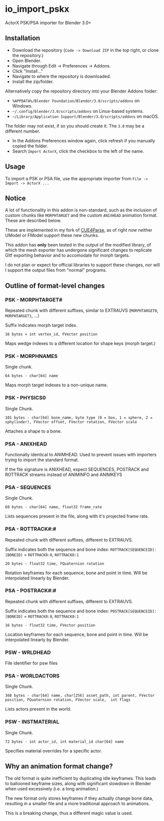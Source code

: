 # io_import_pskx

ActorX PSK/PSA importer for Blender 3.0+

## Installation

- Download the repository (`Code -> Download ZIP` in the top right, or clone the repository.)
- Open Blender.
- Navigate through Edit -> Preferences -> Addons.
- Click "Install..."
- Navigate to where the repository is downloaded.
- Install the zip/folder.

Alternatively copy the repository directory into your Blender Addons folder:

- `%APPDATA%/Blender Foundation/Blender/3.0/scripts/addons` on Windows.
- `~/.config/blender/3.0/scripts/addons` on Linux-based systems.
- `~/Library/Application Support/Blender/3.0/scripts/addons` on macOS.

The folder may not exist, if so you should create it. The `3.0` may be a different number.

- In the Addons Preferences window again, click refresh if you manually copied the folder.
- Search `Import ActorX`, click the checkbox to the left of the name.

## Usage

To import a PSK or PSA file, use the appropriate importer from `File -> Import -> ActorX ...`

## Notice

A lot of functionality in this addon is non-standard, such as the inclusion of custom chunks like `MORPHTARGET` and the
custom `ANIXHEAD` animation format. These are described below.

These are implemented in my fork of [CUE4Parse](https://github.colm/yretenai/CUE4Parse), as of right now neither UModel
or FModel support these new chunks.

This addon has **only** been tested in the output of the modified library, of which the mesh exporter has undergone
significant changes to replicate Gltf exporting behavior and to accomodate for morph targets.

I do not plan or expect for official libraries to support these changes, nor will I support the output files from 
"normal" programs.

## Outline of format-level changes

### PSK - MORPHTARGET#

Repeated chunk with different suffixes, similar to EXTRAUVS (`MORPHTARGET0`, `MORPHTARGET1`, ...)

Suffix indicates morph target index.

`16 bytes = int vertex_id, FVector position`

Maps wedge indexes to a different location for shape keys (morph target.)

### PSK - MORPHNAMES

Single chunk.

`64 bytes - char[64] name`

Maps morph target indexes to a non-unique name.

### PSK - PHYSICS0

Single Chunk.

`101 bytes - char[64] bone_name, byte type (0 = box, 1 = sphere, 2 = sphylinder), FVector offset, FVector rotation, FVector scale`

Attaches a shape to a bone.

### PSA - ANIXHEAD

Functionally identical to ANIMHEAD. Used to prevent issues with importers trying to import the standard format.

If the file signature is ANIXHEAD, expect SEQUENCES, POSTRACK and ROTTRACK streams instead of ANIMINFO and ANIMKEYS

### PSA - SEQUENCES

Single Chunk.

`68 bytes - char[64] name, float32 frame_rate`

Lists sequences present in the file, along with it's projected frame rate.

### PSA - ROTTRACK#:#

Repeated chunk with different suffixes, different to EXTRAUVS.

Suffix indicates both the sequence and bone index: `ROTTRACK[SEQUENCEID]:[BONEID]` = `ROTTRACK0:0`, `ROTTRACK0:1`

`20 bytes - float32 time, FQuaternion rotation`

Rotation keyframes for each sequence, bone and point in time. Will be interpolated linearly by Blender.

### PSA - POSTRACK#:#

Repeated chunk with different suffixes, different to EXTRAUVS.

Suffix indicates both the sequence and bone index: `POSTRACK[SEQUENCEID]:[BONEID]` = `ROTTRACK0:0`, `ROTTRACK0:1`

`16 bytes - float32 time, FVector position`

Location keyframes for each sequence, bone and point in time. Will be interpolated linearly by Blender.

### PSW - WRLDHEAD

File identifier for psw files

### PSA - WORLDACTORS

Single Chunk.

`368 bytes - char[64] name, char[256] asset_path, int parent, FVector position, FQuaternion rotation, FVector scale, 
int flags`

Lists actors present in the world.

### PSW - INSTMATERIAL

Single Chunk.

`72 bytes - int actor_id, int material_id char[64] name`

Specifies material overrides for a specific actor.

## Why an animation format change?

The old format is quite inefficient by duplicating idle keyframes. This leads to ballooned keyframe sizes, along with 
significant slowdown in Blender when used excessively (i.e. a long animation.)

The new format only stores keyframes if they actually change bone data, resulting in a smaller file and a more 
traditional approach to animations.

This is a breaking change, thus a different magic value is used.
